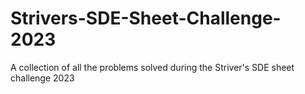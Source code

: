 # Strivers-SDE-Sheet-Challenge-2023
A collection of all the problems solved during the Striver's SDE sheet challenge 2023
